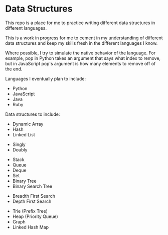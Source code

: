 Data Structures
===============

This repo is a place for me to practice writing different data structures in different languages. 

This is a work in progress for me to cement in my understanding of different data structures and keep
my skills fresh in the different languages I know. 

Where possible, I try to simulate the native behavior of the language. 
For example, pop in Python takes an argument that says what index to remove, but in JavaScript
pop's argument is how many elements to remove off of the end. 

Languages I eventually plan to include: 
* Python
* JavaScript
* Java
* Ruby

Data structures to include: 
* Dynamic Array
* Hash
* Linked List
 - Singly
 - Doubly
* Stack
* Queue
* Deque
* Set
* Binary Tree
* Binary Search Tree
 - Breadth First Search
 - Depth First Search
* Trie (Prefix Tree)
* Heap (Priority Queue)
* Graph
* Linked Hash Map